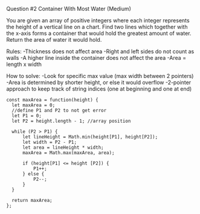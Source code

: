 Question #2 Container With Most Water (Medium)

You are given an array of positive integers where each integer represents the height of a vertical line on a chart. Find two lines which together with the x-axis forms a container that would hold the greatest amount of water. Return the area of water it would hold.

Rules:
-Thickness does not affect area
-Right and left sides do not count as walls
-A higher line inside the container does not affect the area
-Area = length x width

How to solve:
-Look for specific max value (max width between 2 pointers)
-Area is determined by shorter height, or else it would overflow
-2-pointer approach to keep track of string indices (one at beginning and one at end)


```
const maxArea = function(height) {
  let maxArea = 0;
  //define P1 and P2 to not get error
  let P1 = 0;
  let P2 = height.length - 1; //array position
  
  while (P2 > P1) {
      let lineHeight = Math.min(height[P1], height[P2]);
      let width = P2 - P1;
      let area = lineHeight * width;
      maxArea = Math.max(maxArea, area);
      
      if (height[P1] <= height [P2]) {
          P1++;
      } else {
          P2--;
      }
  }
  
  return maxArea;
};
```